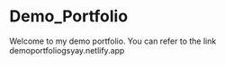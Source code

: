 # Demo_Portfolio
Welcome to my demo portfolio. You can refer to the link
demoportfoliogsyay.netlify.app
